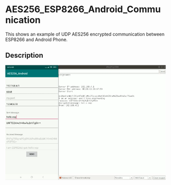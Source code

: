 # AES256_ESP8266_Android_Communication

This shows an example of UDP AES256 encrypted communication between ESP8266 and Android Phone.

## Description

<img src="images/img.png">
